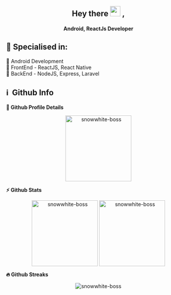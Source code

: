 <h2 align="center">
  Hey there <img src="https://media.giphy.com/media/hvRJCLFzcasrR4ia7z/giphy.gif" width="28"> ,
   <!-- I'm <a href="">Tony Robin</a>!  -->
</h2>

<h4 align='center'>
  Android, ReactJs Developer
</h4>

<h2>🧑 Specialised in:</h2> 
<p>🔹 Android Development
<br>🔹 FrontEnd - ReactJS, React Native
<br>🔹 BackEnd - NodeJS, Express, Laravel
</p>

<h2>ℹ️ &nbsp;Github Info</h2>
	
  <summary><b>🔎 Github Profile Details</b></summary>
<p align="center"><img height="180em" src="https://github-profile-summary-cards.vercel.app/api/cards/profile-details?username=WinKoKoNaing&theme=github_dark" alt="snowwhite-boss" align = "center"/></p>

  <summary><b>⚡ Github Stats</b></summary>
<p align="center"><img height="180em" src="https://github-readme-stats.vercel.app/api?username=WinKoKoNaing&hide_border=true&count_private=true&show_icons=true&theme=radical" alt="snowwhite-boss" align = "center"/>
<img height="180em" src="https://github-readme-stats.vercel.app/api/top-langs?username=WinKoKoNaing&show_icons=true&locale=en&layout=compact&hide_border=true&theme=radical" alt="snowwhite-boss" align = "center"/></p>

 <summary><b>🔥 Github Streaks</b></summary>
<p align="center"><img src="https://github-readme-streak-stats.herokuapp.com/?user=WinKoKoNaing&theme=black-ice&hide_border=true&stroke=0000&background=0D1117&ring=e05397&fire=e05397&currStreakLabel=e05397" alt="snowwhite-boss" /></p>
<!--
**WinKoKoNaing/winkokonaing** is a ✨ _special_ ✨ repository because its `README.md` (this file) appears on your GitHub profile.

Here are some ideas to get you started:

- 🟢 I’m currently working on ...
- 🌱 I’m currently learning ...
- 👯 I’m looking to collaborate on ...
- 🤔 I’m looking for help with ...
- 💬 Ask me about ...
- 📫 How to reach me: ...
- 😄 Pronouns: ...
- ⚡ Fun fact: ...
-->
